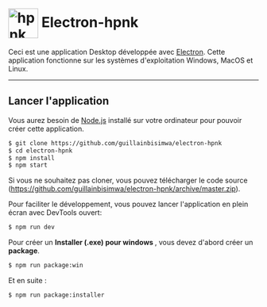 # <img src="https://github.com/guillainbisimwa/electron-hpnk/blob/master/assets/img/hpnk2.png" width="60px" align="center" alt="hpnk"> Electron-hpnk

Ceci est une application Desktop développée avec <a href="http://electronjs.org">Electron</a>. Cette application fonctionne sur les systèmes d'exploitation Windows, MacOS et Linux.

---

## Lancer l'application

Vous aurez besoin de <a href="https://nodejs.org">Node.js</a> installé sur votre ordinateur pour pouvoir créer cette application.

```bash
$ git clone https://github.com/guillainbisimwa/electron-hpnk
$ cd electron-hpnk
$ npm install
$ npm start
```

Si vous ne souhaitez pas cloner, vous pouvez télécharger le code source (https://github.com/guillainbisimwa/electron-hpnk/archive/master.zip).

Pour faciliter le développement, vous pouvez lancer l'application en plein écran avec DevTools ouvert:

```bash
$ npm run dev
```

Pour créer un <b>Installer (.exe) pour windows </b>, vous devez d'abord créer un <b>package</b>.

```bash
$ npm run package:win 
```

Et en suite :
```bash
$ npm run package:installer
```
